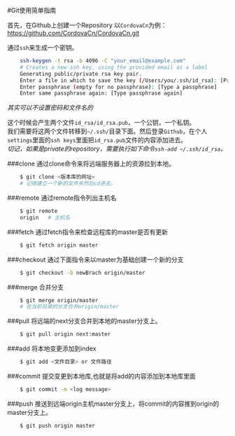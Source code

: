#Git使用简单指南

首先，在Github上创建一个Repository 以`CordovaCn`为例：https://github.com/CordovaCn/CordovaCn.git

通过`ssh`来生成一个密钥。
```sh
    ssh-keygen -t rsa -b 4096 -C "your_email@example.com"
    # Creates a new ssh key, using the provided email as a label
    Generating public/private rsa key pair.
    Enter a file in which to save the key (/Users/you/.ssh/id_rsa): [Press enter]
    Enter passphrase (empty for no passphrase): [Type a passphrase]
    Enter same passphrase again: [Type passphrase again]
```
*其实可以不设置密码和文件名的*

这个时候会产生两个文件`id_rsa/id_rsa.pub`，一个公钥，一个私钥。<br>
我们需要将这两个文件转移到`~/.ssh/`目录下面。然后登录`Github`，在个人`settings`里面的`ssh keys`里面把`id_rsa.pub`文件的内容添加进去。<br>
*切记，如果是private的repository，需要执行如下命令`ssh-add ~/.ssh/id_rsa`。*

###clone
通过clone命令来将远端服务器上的资源拉到本地。
```sh
    $ git clone <版本库的网址>
    # 记得建立一个新的文件夹然后cd进去。
```

###remote
通过remote指令列出主机名
```sh
    $ git remote
    origin   # 主机名
```

###fetch
通过fetch指令来检查远程库的master是否有更新
```sh
    $ git fetch origin master
```

###checkout
通过下面指令来以master为基础创建一个新的分支
```sh
    $ git checkout -b newBrach origin/master
```

###merge
合并分支
```sh
    $ git merge origin/master
    # 在当前目录的分支合并origin/master
```

###pull
将远端的next分支合并到本地的master分支上。
```sh
    $ git pull origin next:master 
```

###add
将本地变更添加到index
```sh
    $ git add <文件目录> or 文件路径
```

###commit
提交变更到本地库,也就是将add的内容添加到本地库里面
```sh
    $ git commit -m <log message>
```

###push
推送到远端origin主机master分支上，将commit的内容推到origin的master分支上。
```sh
    $ git push origin master
```